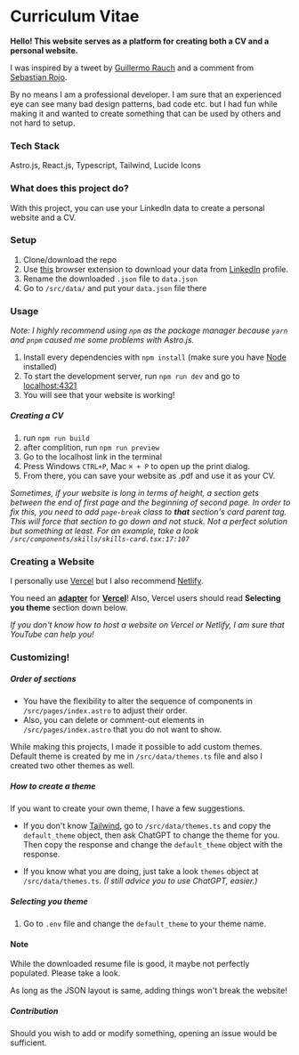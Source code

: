 # Curriculum Vitae

**Hello! This website serves as a platform for creating both a CV and a personal website.**

I was inspired by a tweet by [Guillermo Rauch](https://twitter.com/rauchg/status/1739688809921663399) and a comment from [Sebastian Rojo](https://twitter.com/arpagon/status/1739711265633669483).

By no means I am a professional developer. I am sure that an experienced eye can see many bad design patterns, bad code etc. but I had fun while making it and wanted to create something that can be used by others and not hard to setup.

### Tech Stack

Astro.js, React.js, Typescript, Tailwind, Lucide Icons

### What does this project do?

With this project, you can use your LinkedIn data to create a personal website and a CV.

### Setup

1. Clone/download the repo
2. Use [this](https://chromewebstore.google.com/detail/json-resume-exporter/caobgmmcpklomkcckaenhjlokpmfbdec) browser extension to download your data from [LinkedIn](https://www.linkedin.com/in/) profile.
3. Rename the downloaded `.json` file to `data.json`
4. Go to `/src/data/` and put your `data.json` file there

### Usage

*Note: I highly recommend using `npm` as the package manager because `yarn` and `pnpm` caused me some problems with Astro.js.*

1. Install every dependencies with `npm install` (make sure you have [Node](https://nodejs.org/en) installed)
2. To start the development server, run `npm run dev` and go to [localhost:4321](http://localhost:4321/)
3. You will see that your website is working!

##### Creating a CV

1. run `npm run build`
2. after complition, run `npm run preview`
3. Go to the localhost link in the terminal
4. Press Windows `CTRL+P`, Mac `⌘ + P` to open up the print dialog.
5. From there, you can save your website as .pdf and use it as your CV.

*Sometimes, if your website is long in terms of height, a section gets between the end of first page and the beginning of second page. In order to fix this, you need to add `page-break` class to **that** section's card parent tag. This will force that section to go down and not stuck. Not a perfect solution but something at least. For an example, take a look `/src/components/skills/skills-card.tsx:17:107`*

### Creating a Website

I personally use [Vercel](https://vercel.com/) but I also recommend [Netlify](https://www.netlify.com/).

You need an **[adapter](https://docs.astro.build/en/guides/integrations-guide/vercel/)** for **[Vercel](https://vercel.com/)**! Also, Vercel users should read **Selecting you theme** section down below.

*If you don't know how to host a website on Vercel or Netlify, I am sure that YouTube can help you!*

### Customizing!

##### Order of sections

- You have the flexibility to alter the sequence of components in `/src/pages/index.astro` to adjust their order.
- Also, you can delete or comment-out elements in `/src/pages/index.astro` that you do not want to show.

While making this projects, I made it possible to add custom themes. Default theme is created by me in `/src/data/themes.ts` file and also I created two other themes as well.

##### How to create a theme

If you want to create your own theme, I have a few suggestions.

- If you don't know [Tailwind](https://tailwindcss.com/), go to `/src/data/themes.ts` and copy the `default_theme` object, then ask ChatGPT to change the theme for you.
Then copy the response and change the `default_theme` object with the response.

- If you know what you are doing, just take a look `themes` object at `/src/data/themes.ts`. *(I still advice you to use ChatGPT, easier.)*

##### Selecting you theme

1. Go to `.env` file and change the `default_theme` to your theme name.

#### Note

While the downloaded resume file is good, it maybe not perfectly populated. Please take a look.

As long as the JSON layout is same, adding things won't break the website!


##### Contribution

Should you wish to add or modify something, opening an issue would be sufficient.

